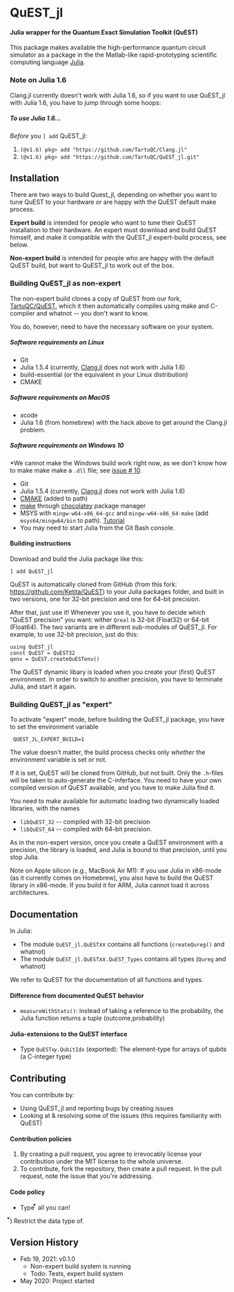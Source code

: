 # QuEST_jl
#### Julia wrapper for the Quantum Exact Simulation Toolkit (QuEST)

This package makes available the high-performance quantum circuit
simulator as a package in the the Matlab-like rapid-prototyping
scientific computing language [Julia](https://julialang.org/).

### Note on Julia 1.6

Clang.jl currently doesn't work with Julia 1.6, so if you want to use QuEST_jl with Julia 1.6, you have to jump through some hoops:

##### To use Julia 1.6...
*Before* you `] add` QuEST_jl:
1. `(@v1.6) pkg> add "https://github.com/TartuQC/Clang.jl"`
2. `(@v1.6) pkg> add "https://github.com/TartuQC/QuEST_jl.git"`

## Installation

There are two ways to build Quest_jl, depending on whether you want to tune QuEST to your hardware or are happy with the QuEST default make process.

**Expert build** is intended for people who want to tune their QuEST installation to their hardware.
An expert must download and build QuEST himself, and make it compatible with the QuEST_jl expert-build process, see below.

**Non-expert build** is intended for people who are happy with the default QuEST build, but want to QuEST_jl to work out of the box.

### Building QuEST_jl as non-expert

The non-expert build clones a copy of QuEST from our fork, [TartuQC/QuEST](https://github.com/TartuQC/QuEST), which it then automatically compiles using make and C-compiler and whatnot -- you don't want to know.

You do, however, need to have the necessary software on your system.

##### Software requirements on Linux
* Git
* Julia 1.5.4 (currently,
  [Clang.jl](https://github.com/JuliaInterop/Clang.jl) does not work
  with Julia 1.6)
* build-essential (or the equivalent in your Linux distribution)
* CMAKE

##### Software requirements on MacOS
* xcode
* Julia 1.6 (from homebrew) with the hack above to get around the Clang.jl problem.

##### Software requirements on Windows 10

*We cannot make the Windows build work right now, as we don't know how to make make make a `.dll` file; see [issue # 10](https://github.com/TartuQC/QuEST_jl/issues/10).

* Git
* Julia 1.5.4 (currently,
  [Clang.jl](https://github.com/JuliaInterop/Clang.jl) does not work
  with Julia 1.6)
* [CMAKE](https://cmake.org/download/) (added to path)
* [make](https://community.chocolatey.org/packages/make) through [chocolatey](https://chocolatey.org/install) package manager
* MSYS with `mingw-w64-x86_64-gcc` and `mingw-w64-x86_64-make` (add
  `msys64/mingw64/bin` to
  path). [Tutorial](https://www.youtube.com/watch?v=aXF4A5UeSeM)
* You may need to start Julia from the Git Bash console.


#### Building instructions

Download and build the Julia package like this:

```{julia}
] add QuEST_jl
```

QuEST is automatically cloned from GitHub (from this fork:
https://github.com/Ketita/QuEST) to your Julia packages folder, and
built in two versions, one for 32-bit precision and one for 64-bit
precision.

After that, just use it!  Whenever you use it, you have to decide which
"QuEST precision" you want: wither `Qreal` is 32-bit (Float32) or
64-bit (Float64).  The two variants are in different sub-modules of
QuEST_jl.  For example, to use 32-bit precision, just do this:

```{julia}
using QuEST_jl
const QuEST = QuEST32
qenv = QuEST.createQuESTenv()
```

The QuEST dynamic libary is loaded when you create your (first) QuEST
environment.  In order to switch to another precision, you have to
terminate Julia, and start it again.

### Building QuEST_jl as "expert"

To activate "expert" mode, before building the QuEST_jl package, you have to set the environment variable
```{bash}
 QUEST_JL_EXPERT_BUILD=1
```

The value doesn't matter, the build process checks only *whether* the
environment variable is set or not.

If it is set, QuEST will be cloned from GitHub, but not built.  Only the `.h`-files will be taken to auto-generate the C-inferface.  You need to have your own compiled version of QuEST available, and you have to make Julia find it.

You need to make available for automatic loading two dynamically loaded libraries, with the names

* `libQuEST_32`  -- compiled with 32-bit precision
* `libQuEST_64`  -- compiled with 64-bit precision.

As in the non-expert version, once you create a QuEST environment with
a precision, the library is loaded, and Julia is bound to that
precision, until you stop Julia.

Note on Apple silicon (e.g., MacBook Air M1): If you use Julia in x86-mode (as it currently comes on Homebrew), you also have to build the QuEST library in x86-mode.  If you build it for ARM, Julia cannot load it across architectures.

## Documentation

In Julia:
* The module `QuEST_jl.QuEST`*xx* contains all functions (`createQureg()` and whatnot)
* The module `QuEST_jl.QuEST`*xx*`.QuEST_Types` contains all types (`Qureg` and whatnot)

We refer to QuEST for the documentation of all functions and types.


#### Difference from documented QuEST behavior

* `measureWithStats()`: instead of taking a reference to the probability, the Julia function
  returns a tuple (outcome,probability)

#### Julia-extensions to the QuEST interface

* Type `QuEST𝑥𝑦.QubitIdx` (exported): The element-type for arrays of qubits (a C-integer type)

## Contributing

You can contribute by:
* Using QuEST_jl and reporting bugs by creating issues
* Looking at & resolving some of the issues (this requires familiarity with QuEST)

#### Contribution policies

1. By creating a pull request, you agree to irrevocably license your contribution under the MIT license to the whole universe.
2. To contribute, fork the repository, then create a pull request. In the pull request, note the issue that you're addressing.

#### Code policy

* Type ⃰ all you can!

 ⃰) Restrict the data type of.

## Version History

* Feb 19, 2021: v0.1.0
   * Non-expert build system is running
   * Todo: Tests, expert build system
* May 2020: Project started
